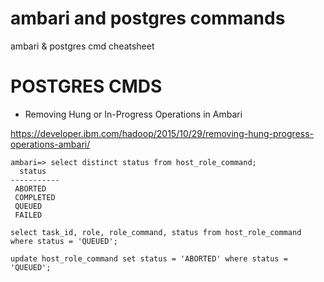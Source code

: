 # ambari and postgres commands
ambari &amp; postgres cmd cheatsheet

# POSTGRES CMDS

* Removing Hung or In-Progress Operations in Ambari

https://developer.ibm.com/hadoop/2015/10/29/removing-hung-progress-operations-ambari/

```shell
ambari=> select distinct status from host_role_command;
  status   
-----------
 ABORTED
 COMPLETED
 QUEUED
 FAILED
```

`select task_id, role, role_command, status from host_role_command where status = 'QUEUED';`

`update host_role_command set status = 'ABORTED' where status = 'QUEUED';`
